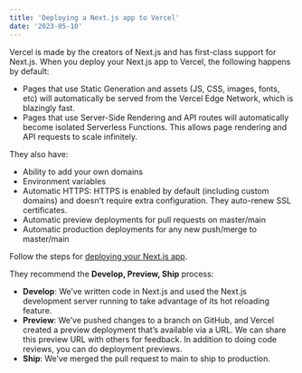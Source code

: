 ```yaml
---
title: 'Deploying a Next.js app to Vercel'
date: '2023-05-10'
---
```


<!-- The above is YAML front-matter -->
<!-- gray-matter can parse this into an object -->

Vercel is made by the creators of Next.js and has first-class support for Next.js. When you deploy your Next.js app to Vercel, the following happens by default:

- Pages that use Static Generation and assets (JS, CSS, images, fonts, etc) will automatically be served from the Vercel Edge Network, which is blazingly fast.
- Pages that use Server-Side Rendering and API routes will automatically become isolated Serverless Functions. This allows page rendering and API requests to scale infinitely.

They also have:

- Ability to add your own domains 
- Environment variables
- Automatic HTTPS: HTTPS is enabled by default (including custom domains) and doesn't require extra configuration. They auto-renew SSL certificates.
- Automatic preview deployments for pull requests on master/main
- Automatic production deployments for any new push/merge to master/main

Follow the steps for [deploying your Next.js app](https://nextjs.org/learn/basics/deploying-nextjs-app/deploy).

They recommend the **Develop, Preview, Ship** process:

- **Develop**: We’ve written code in Next.js and used the Next.js development server running to take advantage of its hot reloading feature.
- **Preview**: We’ve pushed changes to a branch on GitHub, and Vercel created a preview deployment that’s available via a URL. We can share this preview URL with others for feedback. In addition to doing code reviews, you can do deployment previews.
- **Ship**: We’ve merged the pull request to main to ship to production.